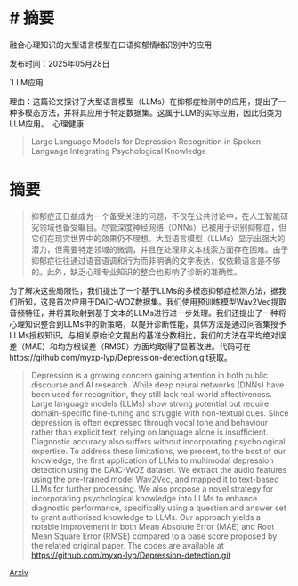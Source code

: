 # # 摘要
融合心理知识的大型语言模型在口语抑郁情绪识别中的应用

发布时间：2025年05月28日

`LLM应用

理由：这篇论文探讨了大型语言模型（LLMs）在抑郁症检测中的应用，提出了一种多模态方法，并将其应用于特定数据集。这属于LLM的实际应用，因此归类为LLM应用。` `心理健康`

> Large Language Models for Depression Recognition in Spoken Language Integrating Psychological Knowledge

# 摘要

> 抑郁症正日益成为一个备受关注的问题，不仅在公共讨论中，在人工智能研究领域也备受瞩目。尽管深度神经网络（DNNs）已被用于识别抑郁症，但它们在现实世界中的效果仍不理想。大型语言模型（LLMs）显示出强大的潜力，但需要特定领域的微调，并且在处理非文本线索方面存在困难。由于抑郁症往往通过语音语调和行为而非明确的文字表达，仅依赖语言是不够的。此外，缺乏心理专业知识的整合也影响了诊断的准确性。

为了解决这些局限性，我们提出了一个基于LLMs的多模态抑郁症检测方法，据我们所知，这是首次应用于DAIC-WOZ数据集。我们使用预训练模型Wav2Vec提取音频特征，并将其映射到基于文本的LLMs进行进一步处理。我们还提出了一种将心理知识整合到LLMs中的新策略，以提升诊断性能，具体方法是通过问答集授予LLMs授权知识。与相关原始论文提出的基准分数相比，我们的方法在平均绝对误差（MAE）和均方根误差（RMSE）方面均取得了显著改进。代码可在https://github.com/myxp-lyp/Depression-detection.git获取。

> Depression is a growing concern gaining attention in both public discourse and AI research. While deep neural networks (DNNs) have been used for recognition, they still lack real-world effectiveness. Large language models (LLMs) show strong potential but require domain-specific fine-tuning and struggle with non-textual cues. Since depression is often expressed through vocal tone and behaviour rather than explicit text, relying on language alone is insufficient. Diagnostic accuracy also suffers without incorporating psychological expertise. To address these limitations, we present, to the best of our knowledge, the first application of LLMs to multimodal depression detection using the DAIC-WOZ dataset. We extract the audio features using the pre-trained model Wav2Vec, and mapped it to text-based LLMs for further processing. We also propose a novel strategy for incorporating psychological knowledge into LLMs to enhance diagnostic performance, specifically using a question and answer set to grant authorised knowledge to LLMs. Our approach yields a notable improvement in both Mean Absolute Error (MAE) and Root Mean Square Error (RMSE) compared to a base score proposed by the related original paper. The codes are available at https://github.com/myxp-lyp/Depression-detection.git

[Arxiv](https://arxiv.org/abs/2505.22863)